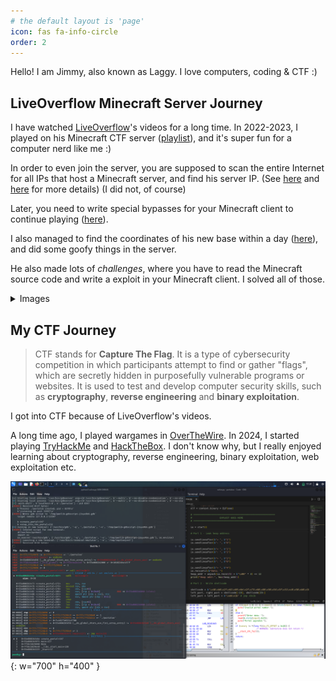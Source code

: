 ```yaml
---
# the default layout is 'page'
icon: fas fa-info-circle
order: 2
---
```


Hello! I am Jimmy, also known as Laggy. I love computers, coding & CTF :) 

## LiveOverflow Minecraft Server Journey

I have watched [LiveOverflow](https://www.youtube.com/@LiveOverflow)'s videos for a long time. In 2022-2023, I played on his Minecraft CTF server ([playlist](engineering)), and it's super fun for a computer nerd like me :)

In order to even join the server, you are supposed to scan the entire Internet for all IPs that host a Minecraft server, and find his server IP. (See [here](https://youtu.be/QradKmQ27JY?list=PLhixgUqwRTjwvBI-hmbZ2rpkAl4lutnJG&t=1246) and [here](https://www.youtube.com/watch?v=hoS0PM20KJk) for more details) (I did not, of course)

Later, you need to write special bypasses for your Minecraft client to continue playing ([here](https://youtu.be/WEMOCFe4EFE?list=PLhixgUqwRTjwvBI-hmbZ2rpkAl4lutnJG&t=609)).

I also managed to find the coordinates of his new base within a day ([here](https://youtu.be/V4_5x4QtHVg?list=PLhixgUqwRTjwvBI-hmbZ2rpkAl4lutnJG&t=11)), and did some goofy things in the server.

He also made lots of _challenges_, where you have to read the Minecraft source code and write a exploit in your Minecraft client. I solved all of those.

<details markdown="1">
<summary>Images</summary>

![Minecraft 1](/assets/img/mc-1.png){: w="700" h="400" }
![Minecraft 2](/assets/img/mc-2.png){: w="700" h="400" }
![Minecraft 3](/assets/img/mc-3.png){: w="700" h="400" }
![Minecraft 4](/assets/img/mc-4.png){: w="700" h="400" }
![Minecraft 5](/assets/img/mc-5.png){: w="700" h="400" }
![Minecraft 1](/assets/img/mc-6.png){: w="700" h="400" }
![Minecraft 2](/assets/img/mc-7.png){: w="700" h="400" }
![Minecraft 3](/assets/img/mc-8.png){: w="700" h="400" }
![Minecraft 4](/assets/img/mc-9.png){: w="700" h="400" }
![Minecraft 5](/assets/img/mc-10.png){: w="700" h="400" }

</details>

## My CTF Journey

> CTF stands for __Capture The Flag__. It is a type of cybersecurity competition in which participants attempt to find or gather "flags", which are secretly hidden in purposefully vulnerable programs or websites. It is used to test and develop computer security skills, such as __cryptography__, __reverse engineering__ and __binary exploitation__.

I got into CTF because of LiveOverflow's videos.

A long time ago, I played wargames in [OverTheWire](https://overthewire.org/wargames/). In 2024, I started playing [TryHackMe](https://tryhackme.com/) and [HackTheBox](https://www.hackthebox.com/). I don't know why, but I really enjoyed learning about cryptography, reverse engineering, binary exploitation, web exploitation etc.

![Hacking in Kali Linux](/assets/img/kali-linux.png){: w="700" h="400" }
